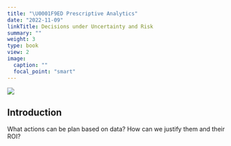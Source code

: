 ```yaml
---
title: "\U0001F9ED Prescriptive Analytics"
date: "2022-11-09"
linkTitle: Decisions under Uncertainty and Risk
summary: ""
weight: 3
type: book
view: 2
image:
  caption: ""
  focal_point: "smart"
---
```


![](featured.jpg)

## Introduction

What actions can be plan based on data? How can we justify them and their ROI?
